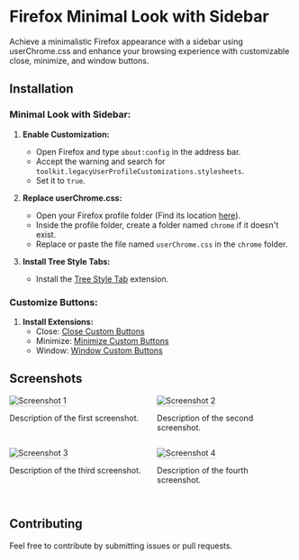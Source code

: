 # Firefox Minimal Look with Sidebar

Achieve a minimalistic Firefox appearance with a sidebar using userChrome.css and enhance your browsing experience with customizable close, minimize, and window buttons.

## Installation

### Minimal Look with Sidebar:

1. **Enable Customization:**
   - Open Firefox and type `about:config` in the address bar.
   - Accept the warning and search for `toolkit.legacyUserProfileCustomizations.stylesheets`.
   - Set it to `true`.

2. **Replace userChrome.css:**
   - Open your Firefox profile folder (Find its location [here](https://support.mozilla.org/en-US/kb/profiles-where-firefox-stores-user-data)).
   - Inside the profile folder, create a folder named `chrome` if it doesn't exist.
   - Replace or paste the file named `userChrome.css` in the `chrome` folder.

3. **Install Tree Style Tabs:**
   - Install the [Tree Style Tab](https://addons.mozilla.org/en-US/firefox/addon/tree-style-tab/) extension.

### Customize Buttons:

1. **Install Extensions:**
   - Close: [Close Custom Buttons](https://addons.mozilla.org/en-US/firefox/addon/close-custom-buttons/)
   - Minimize: [Minimize Custom Buttons](https://addons.mozilla.org/en-US/firefox/addon/minimize-custom-buttons/)
   - Window: [Window Custom Buttons](https://addons.mozilla.org/en-US/firefox/addon/window-custom-buttons/)

## Screenshots

<div style="display: flex; justify-content: space-between; flex-wrap: wrap;">

  <div style="flex: 0 0 48%; margin-bottom: 1em;">
    <img src="screenshots/screenshot1.png" alt="Screenshot 1" style="max-width: 100%; box-shadow: 0 2.8px 2.2px rgba(0, 0, 0, 0.12)">
    <p>Description of the first screenshot.</p>
  </div>

  <div style="flex: 0 0 48%; margin-bottom: 1em;">
    <img src="screenshots/screenshot2.png" alt="Screenshot 2" style="max-width: 100%; box-shadow: 0 2.8px 2.2px rgba(0, 0, 0, 0.12)">
    <p>Description of the second screenshot.</p>
  </div>

  <div style="flex: 0 0 48%; margin-bottom: 1em;">
    <img src="screenshots/screenshot3.png" alt="Screenshot 3" style="max-width: 100%; box-shadow: 0 2.8px 2.2px rgba(0, 0, 0, 0.12)">
    <p>Description of the third screenshot.</p>
  </div>

  <div style="flex: 0 0 48%; margin-bottom: 1em;">
    <img src="screenshots/screenshot4.png" alt="Screenshot 4" style="max-width: 100%; box-shadow: 0 2.8px 2.2px rgba(0, 0, 0, 0.12)">
    <p>Description of the fourth screenshot.</p>
  </div>

</div>

## Contributing

Feel free to contribute by submitting issues or pull requests.
